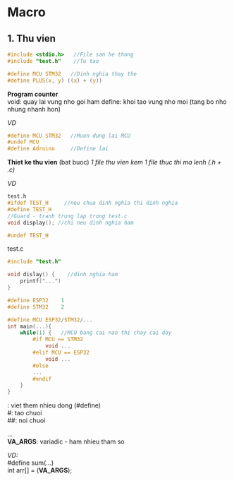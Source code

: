 # Macro
## 1. Thu vien
```c
#include <stdio.h>   //File san he thong  
#include "test.h"    //Tu tao

#define MCU STM32   //Dinh nghia thay the
#define PLUS(x, y) ((x) + (y))
```

**Program counter**  
void: quay lai vung nho goi ham
define: khoi tao vung nho moi (tang bo nho nhung nhanh hon)

*VD*
```c
#define MCU STM32   //Muon dung lai MCU
#undef MCU
#define Adruino     //Define lai
```

**Thiet ke thu vien** (bat buoc)  *1 file thu vien kem 1 file thuc thi ma lenh (.h + .c)*

*VD*

```c
test.h
#ifdef TEST_H     //neu chua dinh nghia thi dinh nghia
#define TEST_H
//Guard - tranh trung lap trong test.c
void display(); //chi neu dinh nghia ham

#undef TEST_H
```

test.c

```c  
#include "test.h"

void dislay() {    //dinh nghia ham
    printf("...")  
}
```


```c
#define ESP32    1
#define STM32    2

#define MCU ESP32/STM32/... 
int main(...){ 
    while(1) {   //MCU bang cai nao thi chay cai day
        #if MCU == STM32
            void ...
        #elif MCU == ESP32
            void ...
        #else
        ...
        #endif
    }
}
```


\: viet them nhieu dong (#define)  
#: tao chuoi  
##: noi chuoi

...  
__VA_ARGS__: variadic - ham nhieu tham so  

*VD:*  
#define sum(...)  
int arr[] = (__VA_ARGS__);
